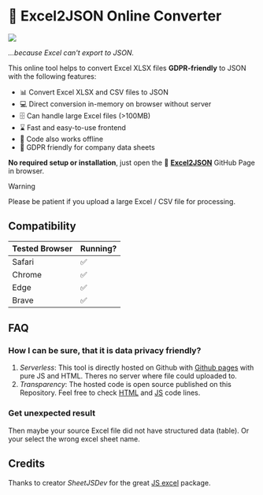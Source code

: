 # 🔄 Excel2JSON Online Converter

<img src="https://img.shields.io/badge/status-online-green">

_...because Excel can't export to JSON._

This online tool helps to convert Excel XLSX files **GDPR-friendly** to JSON with the following features:

-   📊 Convert Excel XLSX and CSV files to JSON
-   💻 Direct conversion in-memory on browser without server
-   🗄️ Can handle large Excel files (>100MB)
-   ⌛️ Fast and easy-to-use frontend
-   📶 Code also works offline
-   🔐 GDPR friendly for company data sheets

**No required setup or installation**, just open the 🔄 [**Excel2JSON**](https://bitnulleins.github.io/excel2json/) GitHub Page in browser.

> [!WARNING]
> Please be patient if you upload a large Excel / CSV file for processing.

## Compatibility

| Tested Browser | Running? |
| -------------- | -------- |
| Safari         | ✅       |
| Chrome         | ✅       |
| Edge           | ✅       |
| Brave          | ✅       |

## FAQ

### How I can be sure, that it is data privacy friendly?

1. _Serverless_: This tool is directly hosted on Github with [Github pages](https://pages.github.com) with pure JS and HTML. Theres no server where file could uploaded to.
2. _Transparency_: The hosted code is open source published on this Repository. Feel free to check [HTML](./index.html) and [JS](./static/script.js) code lines.

### Get unexpected result

Then maybe your source Excel file did not have structured data (table). Or your select the wrong excel sheet name.

## Credits

Thanks to creator _SheetJSDev_ for the great [JS excel](https://github.com/SheetJS/sheetjs) package.
